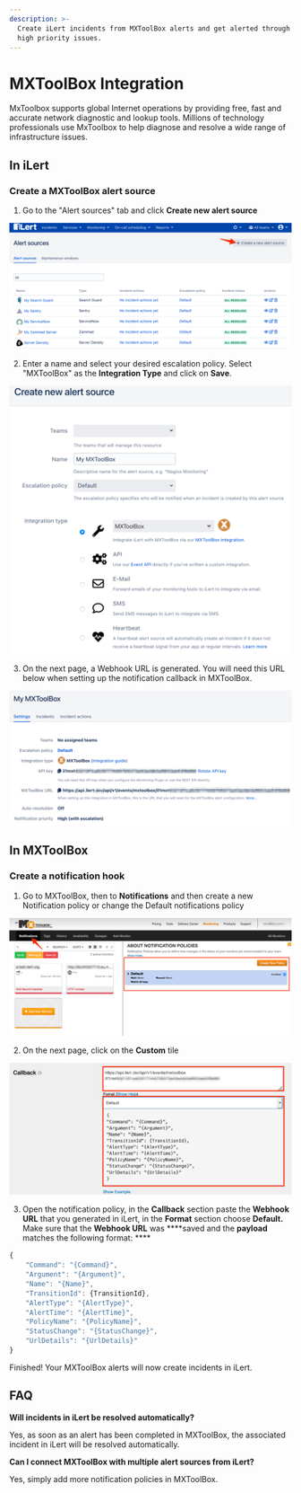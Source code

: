 ```yaml
---
description: >-
  Create iLert incidents from MXToolBox alerts and get alerted through iLert for
  high priority issues.
---
```


# MXToolBox Integration

MxToolbox supports global Internet operations by providing free, fast and accurate network diagnostic and lookup tools. Millions of technology professionals use MxToolbox to help diagnose and resolve a wide range of infrastructure issues.

## In iLert <a id="in-ilert"></a>

### Create a MXToolBox alert source <a id="create-alert-source"></a>

1. Go to the "Alert sources" tab and click **Create new alert source**

![](../.gitbook/assets/screenshot_16_03_21__16_37.png)

2. Enter a name and select your desired escalation policy. Select "MXToolBox" as the **Integration Type** and click on **Save**.

![](../.gitbook/assets/ilert%20%2842%29.png)

3. On the next page, a Webhook URL is generated. You will need this URL below when setting up the notification callback in MXToolBox.

![](../.gitbook/assets/ilert%20%2837%29.png)

## In MXToolBox <a id="in-splunk"></a>

### Create a notification hook <a id="create-action-sequences"></a>

1. Go to MXToolBox, then to **Notifications** and then create a new Notification policy or change the Default notifications policy

![](../.gitbook/assets/mozilla_firefox%20%281%29.png)

2. On the next page,  click on the **Custom** tile

![](../.gitbook/assets/mozilla_firefox.png)

3. Open the notification policy, in the **Callback** section paste the **Webhook URL** that you generated in iLert, in the **Format** section choose **Default.** Make sure that the **Webhook URL** was ****saved and the **payload** matches the following format: ****

```javascript
{
    "Command": "{Command}",
    "Argument": "{Argument}",
    "Name": "{Name}",
    "TransitionId": {TransitionId},
    "AlertType": "{AlertType}",
    "AlertTime": "{AlertTime}",
    "PolicyName": "{PolicyName}",
    "StatusChange": "{StatusChange}",
    "UrlDetails": "{UrlDetails}"
}
```

Finished! Your MXToolBox alerts will now create incidents in iLert.

## FAQ <a id="faq"></a>

**Will incidents in iLert be resolved automatically?**

Yes, as soon as an alert has been completed in MXToolBox, the associated incident in iLert will be resolved automatically.

**Can I connect MXToolBox with multiple alert sources from iLert?**

Yes, simply add more notification policies in MXToolBox.

